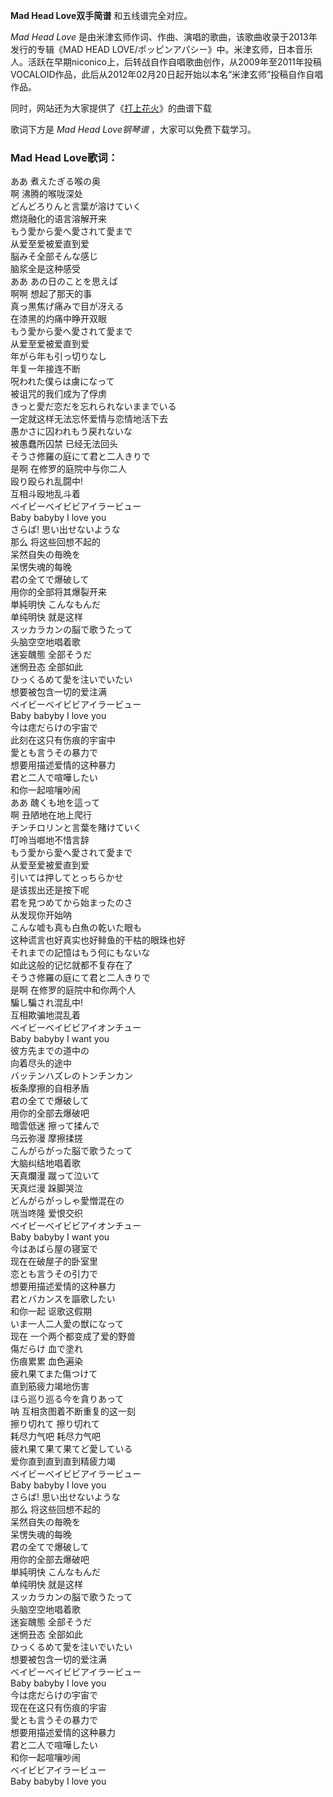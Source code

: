 

**Mad Head Love双手简谱** 和五线谱完全对应。

_Mad Head Love_ 是由米津玄师作词、作曲、演唱的歌曲，该歌曲收录于2013年发行的专辑《MAD HEAD
LOVE/ポッピンアパシー》中。米津玄师，日本音乐人。活跃在早期niconico上，后转战自作自唱歌曲创作，从2009年至2011年投稿VOCALOID作品，此后从2012年02月20日起开始以本名“米津玄师”投稿自作自唱作品。

同时，网站还为大家提供了《[打上花火](Music-8239-打上花火-升起的烟花从下面看还是从侧面看主题曲.html "打上花火")》的曲谱下载

歌词下方是 _Mad Head Love钢琴谱_ ，大家可以免费下载学习。

### Mad Head Love歌词：

ああ 煮えたぎる喉の奥  
啊 沸腾的喉咙深处  
どんどろりんと言葉が溶けていく  
燃烧融化的语言溶解开来  
もう愛から愛へ愛されて愛まで  
从爱至爱被爱直到爱  
脳みそ全部そんな感じ  
脑浆全是这种感受  
ああ あの日のことを思えば  
啊啊 想起了那天的事  
真っ黒焦げ痛みで目が冴える  
在漆黑的灼痛中睁开双眼  
もう愛から愛へ愛されて愛まで  
从爱至爱被爱直到爱  
年がら年も引っ切りなし  
年复一年接连不断  
呪われた僕らは虜になって  
被诅咒的我们成为了俘虏  
きっと愛だ恋だを忘れられないままでいる  
一定就这样无法忘怀爱情与恋情地活下去  
愚かさに囚われもう戻れないな  
被愚蠢所囚禁 已经无法回头  
そうさ修羅の庭にて君と二人きりで  
是啊 在修罗的庭院中与你二人  
殴り殴られ乱闘中!  
互相斗殴地乱斗着  
ベイビーベイビビアイラービュー  
Baby babyby I love you  
さらば! 思い出せないような  
那么 将这些回想不起的  
呆然自失の毎晩を  
呆愣失魂的每晚  
君の全てで爆破して  
用你的全部将其爆裂开来  
単純明快 こんなもんだ  
单纯明快 就是这样  
スッカラカンの脳で歌うたって  
头脑空空地唱着歌  
迷妄醜態 全部そうだ  
迷惘丑态 全部如此  
ひっくるめて愛を注いでいたい  
想要被包含一切的爱注满  
ベイビーベイビビアイラービュー  
Baby babyby I love you  
今は痣だらけの宇宙で  
此刻在这只有伤痕的宇宙中  
愛とも言うその暴力で  
想要用描述爱情的这种暴力  
君と二人で喧嘩したい  
和你一起喧嚷吵闹  
ああ 醜くも地を這って  
啊 丑陋地在地上爬行  
チンチロリンと言葉を賭けていく  
叮呤当啷地不惜言辞  
もう愛から愛へ愛されて愛まで  
从爱至爱被爱直到爱  
引いては押してとっちらかせ  
是该拔出还是按下呢  
君を見つめてから始まったのさ  
从发现你开始呐  
こんな嘘も真も白魚の乾いた眼も  
这种谎言也好真实也好鲱鱼的干枯的眼珠也好  
それまでの記憶はもう何にもないな  
如此这般的记忆就都不复存在了  
そうさ修羅の庭にて君と二人きりで  
是啊 在修罗的庭院中和你两个人  
騙し騙され混乱中!  
互相欺骗地混乱着  
ベイビーベイビビアイオンチュー  
Baby babyby I want you  
彼方先までの道中の  
向着尽头的途中  
バッテンハズレのトンチンカン  
板条摩擦的自相矛盾  
君の全てで爆破して  
用你的全部去爆破吧  
暗雲低迷 擦って揉んで  
乌云弥漫 摩擦揉搓  
こんがらがった脳で歌うたって  
大脑纠结地唱着歌  
天真爛漫 蹴って泣いて  
天真烂漫 跺脚哭泣  
どんがらがっしゃ愛憎混在の  
咣当咚隆 爱恨交织  
ベイビーベイビビアイオンチュー  
Baby babyby I want you  
今はあばら屋の寝室で  
现在在破屋子的卧室里  
恋とも言うその引力で  
想要用描述爱情的这种暴力  
君とバカンスを謳歌したい  
和你一起 讴歌这假期  
いま一人二人愛の獣になって  
现在 一个两个都变成了爱的野兽  
傷だらけ 血で塗れ  
伤痕累累 血色遍染  
疲れ果てまた傷つけて  
直到筋疲力竭地伤害  
ほら巡り巡る今を貪りあって  
呐 互相贪图着不断重复的这一刻  
擦り切れて 擦り切れて  
耗尽力气吧 耗尽力气吧  
疲れ果て果て果てど愛している  
爱你直到直到直到精疲力竭  
ベイビーベイビビアイラービュー  
Baby babyby I love you  
さらば! 思い出せないような  
那么 将这些回想不起的  
呆然自失の毎晩を  
呆愣失魂的每晚  
君の全てで爆破して  
用你的全部去爆破吧  
単純明快 こんなもんだ  
单纯明快 就是这样  
スッカラカンの脳で歌うたって  
头脑空空地唱着歌  
迷妄醜態 全部そうだ  
迷惘丑态 全部如此  
ひっくるめて愛を注いでいたい  
想要被包含一切的爱注满  
ベイビーベイビビアイラービュー  
Baby babyby I love you  
今は痣だらけの宇宙で  
现在在这只有伤痕的宇宙  
愛とも言うその暴力で  
想要用描述爱情的这种暴力  
君と二人で喧嘩したい  
和你一起喧嚷吵闹  
ベイビビアイラービュー  
Baby babyby I love you

